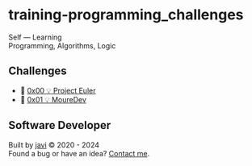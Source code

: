 # training-programming_challenges
Self ― Learning  
Programming, Algorithms, Logic
## Challenges
- :open_file_folder: [0x00 :bulb: Project Euler](./0x00/README.md)
- :open_file_folder: [0x01 :bulb: MoureDev](./0x01/README.md)
## Software Developer
Built by [javi](https://github.com/javierandres-dev/) :copyright: 2020 - 2024  
Found a bug or have an idea? [Contact me](https://www.linkedin.com/in/javierandres-dev/).
